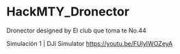 # HackMTY_Dronector
Dronector designed by El club que toma te No.44


Simulación 1 | DJi Simulator https://youtu.be/FUlyIWOZeyA
